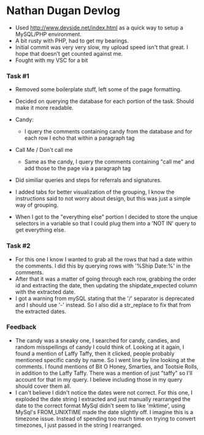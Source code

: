 # Nathan Dugan Devlog

- Used http://www.devside.net/index.html as a quick way to setup a MySQL/PHP environment.
- A bit rusty with PHP, had to get my bearings.
- Initial commit was very very slow, my upload speed isn't that great. I hope that doesn't get counted against me. 
- Fought with my VSC for a bit

### Task #1
- Removed some boilerplate stuff, left some of the page formatting.
- Decided on querying the database for each portion of the task. Should make it more readable.
- Candy:
    - I query the comments containing candy from the database and for each row I echo that within a paragraph tag
- Call Me / Don't call me
    - Same as the candy, I query the comments containing  "call me" and add those to the page via a paragraph tag

- Did similiar queries and steps for referrals and signatures.

- I added tabs for better visualization of the grouping, I know the instructions said to not worry about design, but this was just a simple way of grouping.

- When I got to the "everything else" portion I decided to store the unqiue selectors in a variable so that I could plug them into a 'NOT IN' query to get everything else.


### Task #2
- For this one I know I wanted to grab all the rows that had a date within the comments. I did this by querying rows with '%Ship Date:%' in the comments.
- After that it was a matter of going through each row, grabbing the order id and extracting the date, then updating the shipdate_expected column with the extracted date.
- I got a warning from mySQL stating that the '/' separator is deprecated and I should use '-' instead. So I also did a str_replace to fix that from the extracted dates.

### Feedback
- The candy was a sneaky one, I searched for candy, candies, and random misspellings of candy I could think of. Looking at it again, I found a mention of Laffy Taffy, then it clicked, people probably mentioned specific candy by name. So I went line by line looking at the comments. I found mentions of Bit O Honey, Smarties, and Tootsie Rolls, in addition to the Laffy Taffy. There was a mention of just "taffy" so I'll account for that in my query. I believe including those in my query should cover them all.
- I can't believe I didn't notice the dates were not correct. For this one, I exploded the date string I extracted and just manually rearranged the date to the correct format
MySql didn't seem to like 'mktime', using MySql's FROM_UNIXTIME made the date slightly off. I imagine this is a timezone issue. Instead of spending too much time on trying to convert
timezones, I just passed in the string I rearranged.
